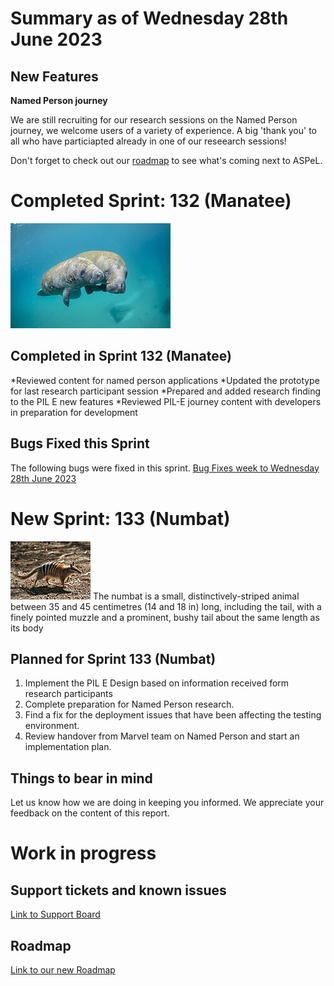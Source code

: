 # Summary as of Wednesday 28th June 2023

## New Features

**Named Person journey**

We are still recruiting for our research sessions on the Named Person journey, we welcome users of a variety of experience. A big 'thank you' to all who have particiapted already in one of our reseearch sessions!

Don't forget to check out our [roadmap](https://roadmap.prodpad.com/937455be-8d08-11ed-aa53-2a7db0eb1d9c) to see what's coming next to ASPeL.

# Completed Sprint: 132 (Manatee)
![Sam Farkas (NOAA Photo Library), CC BY 2.0 <https://creativecommons.org/licenses/by/2.0>, via Wikimedia Commons](graphs/manatee.jpeg)
## Completed in Sprint 132 (Manatee)
*Reviewed content for named person applications
*Updated the prototype for last research participant session
*Prepared and added research finding to the PIL E new features
*Reviewed PIL-E journey content with developers in preparation for development
  
 
## Bugs Fixed this Sprint
The following bugs were fixed in this sprint.
[Bug Fixes week to Wednesday 28th June 2023](graphs/bugs28062023.jpg)


# New Sprint: 133 (Numbat)

![Martin Pot (Martybugs at en.wikipedia), CC BY 3.0 <https://creativecommons.org/licenses/by/3.0>, via Wikimedia Commons](graphs/Numbat.jpg)
The numbat is a small, distinctively-striped animal between 35 and 45 centimetres (14 and 18 in) long, including the tail, with a finely pointed muzzle and a prominent, bushy tail about the same length as its body

## Planned for Sprint 133 (Numbat)
1) Implement the PIL E Design based on information received form research participants
2) Complete preparation for Named Person research.
3) Find a fix for the deployment issues that have been affecting the testing environment.
4) Review handover from Marvel team on Named Person and start an implementation plan.
   


## Things to bear in mind
Let us know how we are doing in keeping you informed. We appreciate your feedback on the content of this report.



# Work in progress

## Support tickets and known issues
[Link to Support Board](https://collaboration.homeoffice.gov.uk/jira/secure/RapidBoard.jspa?rapidView=1717)


## Roadmap

[Link to our new Roadmap](https://roadmap.prodpad.com/937455be-8d08-11ed-aa53-2a7db0eb1d9c)

